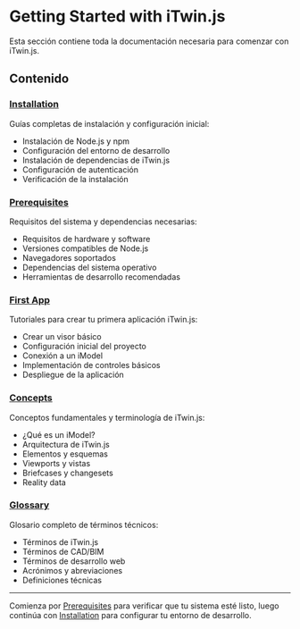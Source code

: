 # Getting Started with iTwin.js

Esta sección contiene toda la documentación necesaria para comenzar con iTwin.js.

## Contenido

### [Installation](./installation/)
Guías completas de instalación y configuración inicial:
- Instalación de Node.js y npm
- Configuración del entorno de desarrollo
- Instalación de dependencias de iTwin.js
- Configuración de autenticación
- Verificación de la instalación

### [Prerequisites](./prerequisites/)
Requisitos del sistema y dependencias necesarias:
- Requisitos de hardware y software
- Versiones compatibles de Node.js
- Navegadores soportados
- Dependencias del sistema operativo
- Herramientas de desarrollo recomendadas

### [First App](./first-app/)
Tutoriales para crear tu primera aplicación iTwin.js:
- Crear un visor básico
- Configuración inicial del proyecto
- Conexión a un iModel
- Implementación de controles básicos
- Despliegue de la aplicación

### [Concepts](./concepts/)
Conceptos fundamentales y terminología de iTwin.js:
- ¿Qué es un iModel?
- Arquitectura de iTwin.js
- Elementos y esquemas
- Viewports y vistas
- Briefcases y changesets
- Reality data

### [Glossary](./glossary/)
Glosario completo de términos técnicos:
- Términos de iTwin.js
- Términos de CAD/BIM
- Términos de desarrollo web
- Acrónimos y abreviaciones
- Definiciones técnicas

---

Comienza por [Prerequisites](./prerequisites/) para verificar que tu sistema esté listo, luego continúa con [Installation](./installation/) para configurar tu entorno de desarrollo.